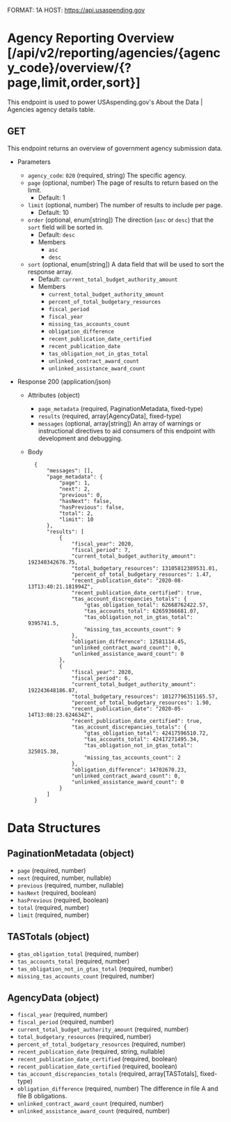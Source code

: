 FORMAT: 1A
HOST: https://api.usaspending.gov

# Agency Reporting Overview [/api/v2/reporting/agencies/{agency_code}/overview/{?page,limit,order,sort}]

This endpoint is used to power USAspending.gov's About the Data \| Agencies agency details table.

## GET

This endpoint returns an overview of government agency submission data.

+ Parameters
    + `agency_code`: `020` (required, string)
        The specific agency.
    + `page` (optional, number)
        The page of results to return based on the limit.
        + Default: 1
    + `limit` (optional, number)
        The number of results to include per page.
        + Default: 10
    + `order` (optional, enum[string])
        The direction (`asc` or `desc`) that the `sort` field will be sorted in.
        + Default: `desc`
        + Members
            + `asc`
            + `desc`
    + `sort` (optional, enum[string])
        A data field that will be used to sort the response array.
        + Default: `current_total_budget_authority_amount`
        + Members
            + `current_total_budget_authority_amount`
            + `percent_of_total_budgetary_resources`
            + `fiscal_period`
            + `fiscal_year`
            + `missing_tas_accounts_count`
            + `obligation_difference`
            + `recent_publication_date_certified`
            + `recent_publication_date`
            + `tas_obligation_not_in_gtas_total`
            + `unlinked_contract_award_count`
            + `unlinked_assistance_award_count`

+ Response 200 (application/json)

    + Attributes (object)
        + `page_metadata` (required, PaginationMetadata, fixed-type)
        + `results` (required, array[AgencyData], fixed-type)
        + `messages` (optional, array[string])
            An array of warnings or instructional directives to aid consumers of this endpoint with development and debugging.

    + Body

            {
                "messages": [],
                "page_metadata": {
                    "page": 1,
                    "next": 2,
                    "previous": 0,
                    "hasNext": false,
                    "hasPrevious": false,
                    "total": 2,
                    "limit": 10
                },
                "results": [
                    {
                        "fiscal_year": 2020,
                        "fiscal_period": 7,
                        "current_total_budget_authority_amount": 192340342676.75,
                        "total_budgetary_resources": 13105812389531.01,
                        "percent_of_total_budgetary_resources": 1.47,
                        "recent_publication_date": "2020-08-13T13:40:21.181994Z",
                        "recent_publication_date_certified": true,
                        "tas_account_discrepancies_totals": {
                            "gtas_obligation_total": 62668762422.57,
                            "tas_accounts_total": 62659366681.07,
                            "tas_obligation_not_in_gtas_total": 9395741.5,
                            "missing_tas_accounts_count": 9
                        },
                        "obligation_difference": 12581114.45,
                        "unlinked_contract_award_count": 0,
                        "unlinked_assistance_award_count": 0
                    },
                    {
                        "fiscal_year": 2020,
                        "fiscal_period": 6,
                        "current_total_budget_authority_amount": 192243648186.87,
                        "total_budgetary_resources": 10127796351165.57,
                        "percent_of_total_budgetary_resources": 1.90,
                        "recent_publication_date": "2020-05-14T13:08:23.624634Z",
                        "recent_publication_date_certified": true,
                        "tas_account_discrepancies_totals": {
                            "gtas_obligation_total": 42417596510.72,
                            "tas_accounts_total": 42417271495.34,
                            "tas_obligation_not_in_gtas_total": 325015.38,
                            "missing_tas_accounts_count": 2
                        },
                        "obligation_difference": 14702670.23,
                        "unlinked_contract_award_count": 0,
                        "unlinked_assistance_award_count": 0
                    }
                ]
            }

# Data Structures

## PaginationMetadata (object)
+ `page` (required, number)
+ `next` (required, number, nullable)
+ `previous` (required, number, nullable)
+ `hasNext` (required, boolean)
+ `hasPrevious` (required, boolean)
+ `total` (required, number)
+ `limit` (required, number)

## TASTotals (object)
+ `gtas_obligation_total` (required, number)
+ `tas_accounts_total` (required, number)
+ `tas_obligation_not_in_gtas_total` (required, number)
+ `missing_tas_accounts_count` (required, number)

## AgencyData (object)
+ `fiscal_year` (required, number)
+ `fiscal_period` (required, number)
+ `current_total_budget_authority_amount` (required, number)
+ `total_budgetary_resources` (required, number)
+ `percent_of_total_budgetary_resources` (required, number)
+ `recent_publication_date` (required, string, nullable)
+ `recent_publication_date_certified` (required, boolean)
+ `recent_publication_date_certified` (required, boolean)
+ `tas_account_discrepancies_totals` (required, array[TASTotals], fixed-type)
+ `obligation_difference` (required, number)
    The difference in file A and file B obligations.
+ `unlinked_contract_award_count` (required, number)
+ `unlinked_assistance_award_count` (required, number)
